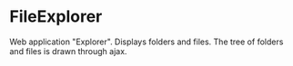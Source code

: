 # FileExplorer
Web application "Explorer". Displays folders and files. The tree of folders and files is drawn through ajax.
